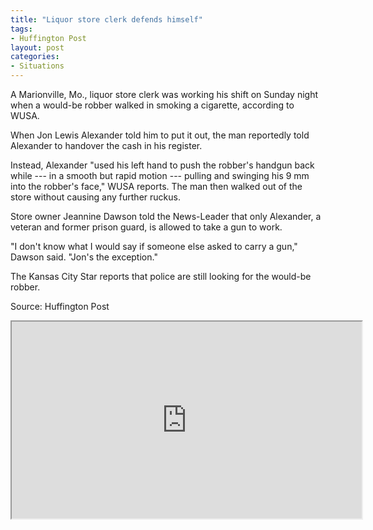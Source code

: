 ```yaml
---
title: "Liquor store clerk defends himself"
tags:
- Huffington Post
layout: post
categories:
- Situations
---
```


A Marionville, Mo., liquor store clerk was working his shift on Sunday night when a would-be robber walked in smoking a cigarette, according to WUSA.

When Jon Lewis Alexander told him to put it out, the man reportedly told Alexander to handover the cash in his register.

Instead, Alexander "used his left hand to push the robber's handgun back while --- in a smooth but rapid motion --- pulling and swinging his 9 mm into the robber's face," WUSA reports. The man then walked out of the store without causing any further ruckus.

Store owner Jeannine Dawson told the News-Leader that only Alexander, a veteran and former prison guard, is allowed to take a gun to work.

"I don't know what I would say if someone else asked to carry a gun," Dawson said. "Jon's the exception."

The Kansas City Star reports that police are still looking for the would-be robber.

Source: Huffington Post

<iframe width="560" height="315" src="https://www.youtube.com/embed/Xy6DGppUoh8" title="Missouri Liquor Store Clerk Pulls Gun on Armed Robber"></iframe>
